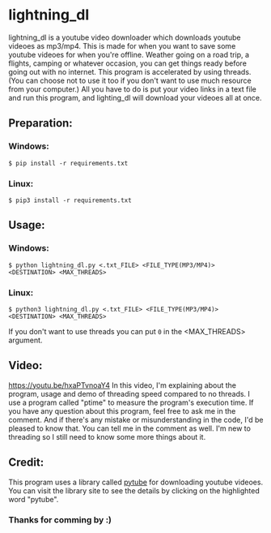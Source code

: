 # **lightning_dl**
lightning_dl is a youtube video downloader which downloads youtube videoes as mp3/mp4.
This is made for when you want to save some youtube videoes for when you're offline. Weather going on a road trip, a flights, camping or whatever occasion, you can get things ready before going out with no internet.
This program is accelerated by using threads. (You can choose not to use it too if you don't want to use much resource from your computer.)
All you have to do is put your video links in a text file and run this program, and lighting_dl will download your videoes all at once.

## **Preparation:**
### Windows:
```console
$ pip install -r requirements.txt
```
### Linux:
```console
$ pip3 install -r requirements.txt
```
## **Usage:**
### Windows:
```console
$ python lightning_dl.py <.txt_FILE> <FILE_TYPE(MP3/MP4)> <DESTINATION> <MAX_THREADS>
```
### Linux:
```console
$ python3 lightning_dl.py <.txt_FILE> <FILE_TYPE(MP3/MP4)> <DESTINATION> <MAX_THREADS>
```
If you don't want to use threads you can put `0` in the <MAX_THREADS> argument.

## **Video:**
https://youtu.be/hxaPTvnoaY4
In this video, I'm explaining about the program, usage and demo of threading speed compared to no threads.
I use a program called "ptime" to measure the program's execution time.
If you have any question about this program, feel free to ask me in the comment.
And if there's any mistake or misunderstanding in the code, I'd be pleased to know that. You can tell me in the comment as well.
I'm new to threading so I still need to know some more things about it.

## **Credit:**
This program uses a library called [pytube](https://pypi.org/project/pytube/) for downloading youtube videoes. You can visit the library site to see the details by clicking on the highlighted word "pytube".

### Thanks for comming by :)
